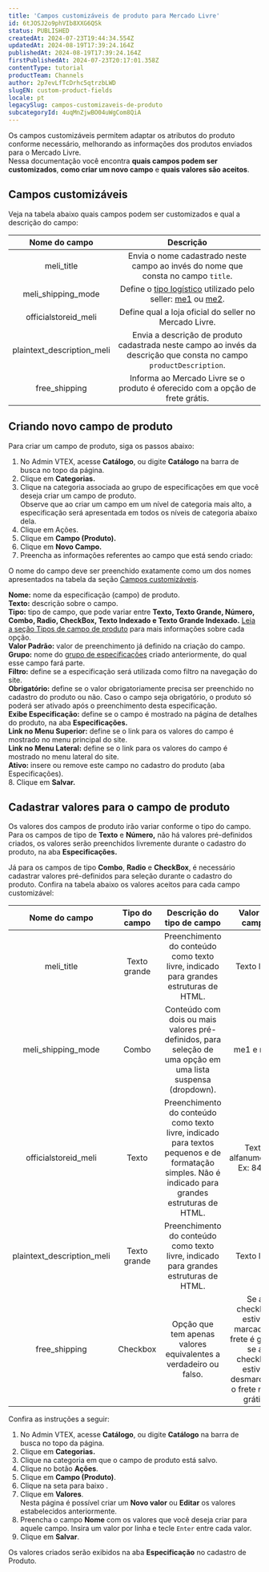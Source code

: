 ```yaml
---
title: 'Campos customizáveis de produto para Mercado Livre'
id: 6tJOSJ2o9phVIb8XXG6QSk
status: PUBLISHED
createdAt: 2024-07-23T19:44:34.554Z
updatedAt: 2024-08-19T17:39:24.164Z
publishedAt: 2024-08-19T17:39:24.164Z
firstPublishedAt: 2024-07-23T20:17:01.358Z
contentType: tutorial
productTeam: Channels
author: 2p7evLfTcDrhc5qtrzbLWD
slugEN: custom-product-fields
locale: pt
legacySlug: campos-customizaveis-de-produto
subcategoryId: 4uqMnZjwBO04uWgCom8QiA
---
```


Os campos customizáveis permitem adaptar os atributos do produto conforme necessário, melhorando as informações dos produtos enviados para o Mercado Livre.  
Nessa documentação você encontra **quais campos podem ser customizados**, **como criar um novo campo** e **quais valores são aceitos**.  

## Campos customizáveis

Veja na tabela abaixo quais campos podem ser customizados e qual a descrição do campo:

| **Nome do campo** | **Descrição** |
|:---:|:---:|
| meli_title | Envia o nome cadastrado neste campo ao invés do nome que consta no campo `title`. |
| meli_shipping_mode | Define o [tipo logístico](/pt/tracks/configurar-integracao-do-mercado-livre--2YfvI3Jxe0CGIKoWIGQEIq/4551ZlEQI8qmiSWieigoKy) utilizado pelo seller: [me1](/pt/tracks/configurar-integracao-do-mercado-livre--2YfvI3Jxe0CGIKoWIGQEIq/4551ZlEQI8qmiSWieigoKy#mercado-envios-1-me1) ou [me2](/pt/tracks/configurar-integracao-do-mercado-livre--2YfvI3Jxe0CGIKoWIGQEIq/4551ZlEQI8qmiSWieigoKy#mercado-envios-2-me2). |
| officialstoreid_meli | Define qual a loja oficial do seller no Mercado Livre. |
| plaintext_description_meli | Envia a descrição de produto cadastrada neste campo ao invés da descrição que consta no campo `productDescription`. |
| free_shipping | Informa ao Mercado Livre se o produto é oferecido com a opção de frete grátis.  |

## Criando novo campo de produto 

Para criar um campo de produto, siga os passos abaixo:

1. No Admin VTEX, acesse **Catálogo**, ou digite **Catálogo** na barra de busca no topo da página.  
2. Clique em **Categorias.**  
3. Clique na categoria associada ao grupo de especificações em que você deseja criar um campo de produto.  
  Observe que ao criar um campo em um nível de categoria mais alto, a especificação será apresentada em todos os níveis de categoria abaixo dela.  
4. Clique em Ações<i class="fas fa-angle-down" aria-hidden="true"></i>.  
5. Clique em **Campo (Produto).**  
6. Clique em **Novo Campo.**  
7. Preencha as informações referentes ao campo que está sendo criado:  
<div class="alert alert-warning">
O nome do campo deve ser preenchido exatamente como um dos nomes apresentados na tabela da seção <a href="#campos-customizaveis">Campos customizáveis</a>.
</div>  

  **Nome:** nome da especificação (campo) de produto.  
  **Texto:** descrição sobre o campo.  
  **Tipo:** tipo de campo, que pode variar entre **Texto, Texto Grande, Número, Combo, Radio, CheckBox, Texto Indexado e Texto Grande Indexado.** [Leia a seção Tipos de campo de produto](/pt/tutorial/criando-um-campo-de-produto--tutorials_106#tipos-de-campo-de-produto) para mais informações sobre cada opção.  
  **Valor Padrão:** valor de preenchimento já definido na criação do campo.  
  **Grupo:** nome do [grupo de especificações](/pt/tutorial/criando-grupo-de-categoria) criado anteriormente, do qual esse campo fará parte.  
  **Filtro:** define se a especificação será utilizada como filtro na navegação do site.  
  **Obrigatório:** define se o valor obrigatoriamente precisa ser preenchido no cadastro do produto ou não. Caso o campo seja obrigatório, o produto só poderá ser ativado após o preenchimento desta especificação.  
  **Exibe Especificação:** define se o campo é mostrado na página de detalhes do produto, na aba **Especificações.**  
  **Link no Menu Superior:** define se o link para os valores do campo é mostrado no menu principal do site.  
  **Link no Menu Lateral:** define se o link para os valores do campo é mostrado no menu lateral do site.  
  **Ativo:** insere ou remove este campo no cadastro do produto (aba Especificações).  
8. Clique em **Salvar.**  

## Cadastrar valores para o campo de produto

Os valores dos campos de produto irão variar conforme o tipo do campo. Para os campos de tipo de **Texto** e **Número,** não há valores pré-definidos criados, os valores serão preenchidos livremente durante o cadastro do produto, na aba **Especificações.**  

Já para os campos de tipo **Combo**, **Radio** e **CheckBox**, é necessário cadastrar valores pré-definidos para seleção durante o cadastro do produto. Confira na tabela abaixo os valores aceitos para cada campo customizável:  

| **Nome do campo** | **Tipo do campo** | **Descrição do tipo de campo** | **Valor do campo** |
|:-:|:--:|:----:|:--:|
| meli_title | Texto grande | Preenchimento do conteúdo como texto livre, indicado para grandes estruturas de HTML. | Texto livre |
| meli_shipping_mode | Combo | Conteúdo com dois ou mais valores pré-definidos, para seleção de uma opção em uma lista suspensa (dropdown). | me1 e me2 |
| officialstoreid_meli | Texto | Preenchimento do conteúdo como texto livre, indicado para textos pequenos e de formatação simples. Não é indicado para grandes estruturas de HTML. | Texto alfanumérico. Ex: 8457 |
| plaintext_description_meli | Texto grande | Preenchimento do conteúdo como texto livre, indicado para grandes estruturas de HTML. | Texto livre |
| free_shipping | Checkbox | Opção que tem apenas valores equivalentes a verdadeiro ou falso. | Se a checkbox estiver marcada, o frete é grátis, se a checkbox estiver desmarcada, o frete não é grátis. |

Confira as instruções a seguir:  

1. No Admin VTEX, acesse **Catálogo**, ou digite **Catálogo** na barra de busca no topo da página.  
2. Clique em **Categorias.**  
3. Clique na categoria em que o campo de produto está salvo.  
4. Clique no botão **Ações**<i class="fas fa-angle-down" aria-hidden="true"></i>.  
5. Clique em **Campo (Produto)**.  
6. Clique na seta para baixo <i class="fas fa-angle-down" aria-hidden="true"></i>.  
7. Clique em **Valores**.  
  Nesta página é possível criar um **Novo valor** ou **Editar** os valores estabelecidos anteriormente.  
8. Preencha o campo **Nome** com os valores que você deseja criar para aquele campo. Insira um valor por linha e tecle `Enter` entre cada valor.  
9. Clique em **Salvar**.  

Os valores criados serão exibidos na aba **Especificação** no cadastro de Produto.  

